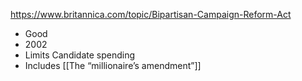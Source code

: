 https://www.britannica.com/topic/Bipartisan-Campaign-Reform-Act

- Good
- 2002
- Limits Candidate spending 
- Includes [[The “millionaire’s amendment”]]